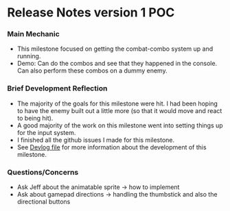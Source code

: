 # Release Notes version 1 POC

### Main Mechanic
 * This milestone focused on getting the combat-combo system up and running.
 * Demo: Can do the combos and see that they happened in the console. Can also perform these combos on a dummy enemy.
  
### Brief Development Reflection
 * The majority of the goals for this milestone were hit. I had been hoping to have the enemy built out a little more (so that it would move and react to being hit).
 * A good majority of the work on this milestone went into setting things up for the input system.
 * I finished all the github issues I made for this milestone.
 * See [Devlog file](https://github.com/IAMColumbia/gp2portfoliogame-CiarennHollis/blob/master/src/BurnoutBuster/Devlog.md) for more information about the development of this milestone.
  
###  Questions/Concerns
 * Ask Jeff about the animatable sprite -> how to implement
 * Ask about gamepad directions -> handling the thumbstick and also the directional buttons
